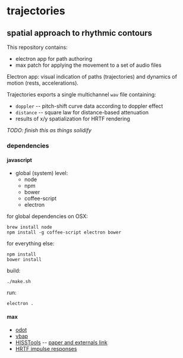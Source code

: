 # trajectories
## spatial approach to rhythmic contours

This repository contains:

* electron app for path authoring
* max patch for applying the movement to a set of audio files

Electron app: visual indication of paths (trajectories) and dynamics of motion (rests, accelerations).

Trajectories exports a single multichannel `wav` file containing:

* `doppler` -- pitch-shift curve data according to doppler effect
* `distance` -- square law for distance-based attenuation
* results of x/y spatialization for HRTF rendering

*TODO: finish this as things solidify*

### dependencies

#### javascript

* global (system) level:
    * node
    * npm
    * bower
    * coffee-script
    * electron

for global dependencies on OSX:

```
brew install node
npm install -g coffee-script electron bower
```

for everything else:

```
npm install
bower install
```

build:

```
./make.sh
```

run:

```
electron .
```

#### max

* [odot](https://github.com/CNMAT/CNMAT-odot/releases)
* [vbap](http://legacy.spa.aalto.fi/software/vbap/MAX_MSP/VBAP_v_1.03_OSXunivers_windows/)
* [HISSTools](http://www.thehiss.org) -- [paper and externals link](http://eprints.hud.ac.uk/14897/)
* [HRTF impulse responses](http://sound.media.mit.edu/resources/KEMAR.html)

